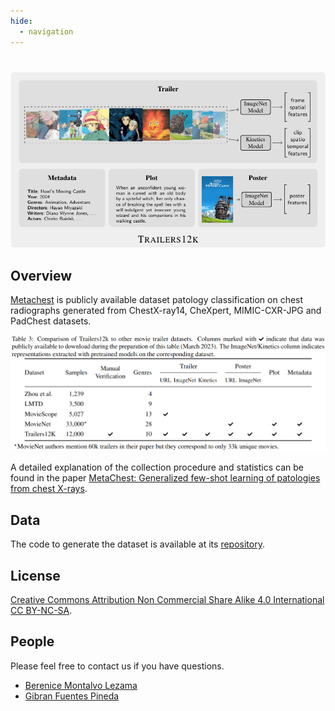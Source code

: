 ```yaml
---
hide:
  - navigation
---
```


#

![MataChest Distribution Plot](images/plot.png)

## Overview

[Metachest](https://github.com/bereml/metachest) is publicly available dataset patology classification on chest radiographs generated from ChestX-ray14, CheXpert, MIMIC-CXR-JPG and PadChest datasets.

![MataChest Distribution Table](images/table.png)

A detailed explanation of the collection procedure and statistics can be found in the paper [MetaChest: Generalized few-shot learning of patologies from chest X-rays](https://arxiv.org/abs/2210.07983).


## Data

The code to generate the dataset is available at its [repository](https://github.com/bereml/metachest).


## License
[Creative Commons Attribution Non Commercial Share Alike 4.0 International CC BY-NC-SA](https://creativecommons.org/licenses/by-nc-sa/4.0/legalcode).


<!-- ## Citing
If you find this work useful in your research, please consider citing.

```
@article{Trailers12k-2023103343,
title = {Improving Transfer Learning for Movie Trailer Genre Classification using a Dual Image and Video Transformer},
journal = {Information Processing & Management},
volume = {60},
number = {3},
pages = {103343},
year = {2023},
issn = {0306-4573},
doi = {https://doi.org/10.1016/j.ipm.2023.103343},
url = {https://www.sciencedirect.com/science/article/pii/S0306457323000808},
author = {Ricardo Montalvo-Lezama and Berenice Montalvo-Lezama and Gibran Fuentes-Pineda},
keywords = {Multi-label classification, Transfer learning, Trailers12k, Spatio-temporal analysis, Video analysis, Transformer model},
}
``` -->


## People

Please feel free to contact us if you have questions.

* [Berenice Montalvo Lezama](https://turing.iimas.unam.mx/~bereml/)
* [Gibran Fuentes Pineda](https://turing.iimas.unam.mx/~gibranfp/)
